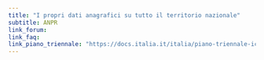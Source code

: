 ```yaml
---
title: "I propri dati anagrafici su tutto il territorio nazionale"
subtitle: ANPR
link_forum:
link_faq:
link_piano_triennale: "https://docs.italia.it/italia/piano-triennale-ict/pianotriennale-ict-doc/it/2019-2021/06_piattaforme.html#anpr"
---
```

